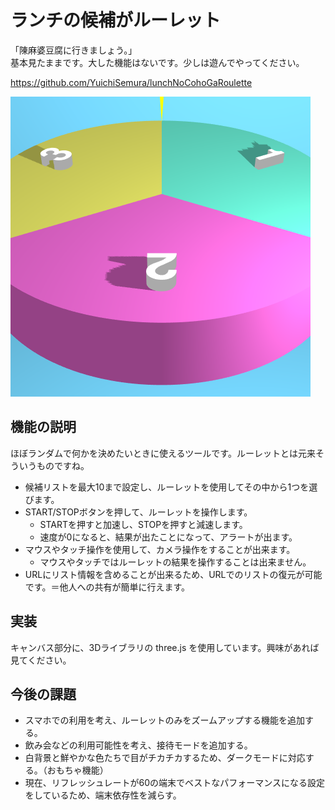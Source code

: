 # ランチの候補がルーレット

「陳麻婆豆腐に行きましょう。」  
基本見たままです。大した機能はないです。少しは遊んでやってください。

https://github.com/YuichiSemura/lunchNoCohoGaRoulette

![favicon](./favicon.png)

## 機能の説明

ほぼランダムで何かを決めたいときに使えるツールです。ルーレットとは元来そういうものですね。

- 候補リストを最大10まで設定し、ルーレットを使用してその中から1つを選びます。
- START/STOPボタンを押して、ルーレットを操作します。
    - STARTを押すと加速し、STOPを押すと減速します。
    - 速度が0になると、結果が出たことになって、アラートが出ます。
- マウスやタッチ操作を使用して、カメラ操作をすることが出来ます。
    - マウスやタッチではルーレットの結果を操作することは出来ません。
- URLにリスト情報を含めることが出来るため、URLでのリストの復元が可能です。＝他人への共有が簡単に行えます。

## 実装

キャンバス部分に、3Dライブラリの three.js を使用しています。興味があれば見てください。

## 今後の課題

- スマホでの利用を考え、ルーレットのみをズームアップする機能を追加する。
- 飲み会などの利用可能性を考え、接待モードを追加する。
- 白背景と鮮やかな色たちで目がチカチカするため、ダークモードに対応する。（おもちゃ機能）
- 現在、リフレッシュレートが60の端末でベストなパフォーマンスになる設定をしているため、端末依存性を減らす。